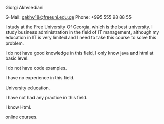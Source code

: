 Giorgi Akhvlediani

G-Mail: gakhv18@freeuni.edu.ge     Phone: +995 555 98 88 55

I study at the Free University Of Georgia, which is the best university. I study business administration in the field of IT management, although my education in IT is very limited and I need to take this course to solve this problem.

I do not have good knowledge in this field, I only know java and html at basic level.

I do not have code examples.

I have no experience in this field.

University education.

I have not had any practice in this field. 

I know Html.

online courses.
